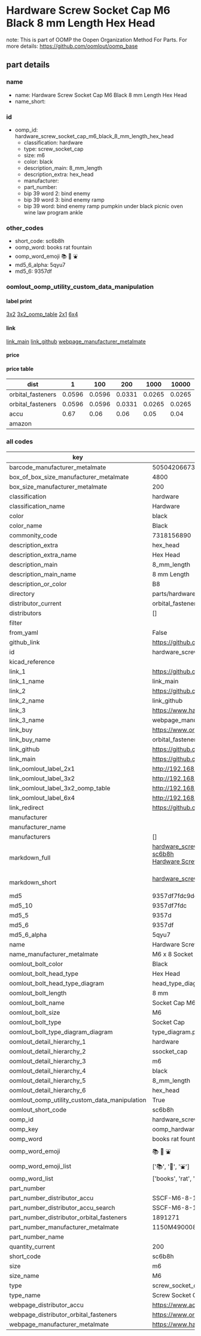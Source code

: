 # Hardware Screw Socket Cap M6 Black 8 mm Length Hex Head  

note: This is part of OOMP the Oopen Organization Method For Parts. For more details: https://github.com/oomlout/oomp_base

##  part details
  







### name
* name: Hardware Screw Socket Cap M6 Black 8 mm Length Hex Head
* name_short: 
### id
* oomp_id: hardware_screw_socket_cap_m6_black_8_mm_length_hex_head
  * classification: hardware
  * type: screw_socket_cap
  * size: m6
  * color: black
  * description_main: 8_mm_length
  * description_extra: hex_head
  * manufacturer: 
  * part_number: 
  * bip 39 word 2: bind enemy
  * bip 39 word 3: bind enemy ramp
  * bip 39 word: bind enemy ramp pumpkin under black picnic oven wine law program ankle

### other_codes
* short_code: sc6b8h
* oomp_word: books rat fountain
* oomp_word_emoji :books: :rat: :fountain:
* md5_6_alpha: 5qyu7
* md5_6: 9357df






### oomlout_oomp_utility_custom_data_manipulation
#### label print
[3x2](http://192.168.1.245:1112/?label=oomp%205qyu7)
[3x2_oomp_table](http://192.168.1.108:1112/?label=oomp%205qyu7)
[2x1](http://192.168.1.242:1112/?label=oomp%205qyu7)
[6x4](http://192.168.1.55:1112/?label=oomp%205qyu7)    

#### link

[link_main](https://github.com/oomlout/oomlout_oomp_version_1_messy/tree/main/parts/hardware_screw_socket_cap_m6_black_8_mm_length_hex_head) [link_github](https://github.com/oomlout/oomlout_oomp_version_1_messy/tree/main/parts/hardware_screw_socket_cap_m6_black_8_mm_length_hex_head) [webpage_manufacturer_metalmate](https://www.harclob2b.com/m6-x-8-socket-cap-screw-gr12-9-self-colour-din-912-1150m490008)                            

#### price

#### price table
| dist | 1 | 100 | 200 | 1000 | 10000 |
|------|---|-----|-----|------|-------|
| orbital_fasteners | 0.0596 | 0.0596 | 0.0331 | 0.0265 | 0.0265 |
| orbital_fasteners | 0.0596 | 0.0596 | 0.0331 | 0.0265 | 0.0265 | 
| accu | 0.67 | 0.06 | 0.06 | 0.05 | 0.04 | 
| amazon |  |  |  |  |  | 















### all codes 
| key | value |  
| --- | --- |  
| barcode_manufacturer_metalmate | 5050420667326 |  
| box_of_box_size_manufacturer_metalmate | 4800 |  
| box_size_manufacturer_metalmate | 200 |  
| classification | hardware |  
| classification_name | Hardware |  
| color | black |  
| color_name | Black |  
| commonity_code | 7318156890 |  
| description_extra | hex_head |  
| description_extra_name | Hex Head |  
| description_main | 8_mm_length |  
| description_main_name | 8 mm Length |  
| description_or_color | B8 |  
| directory | parts/hardware_screw_socket_cap_m6_black_8_mm_length_hex_head |  
| distributor_current | orbital_fasteners |  
| distributors | [] |  
| filter |  |  
| from_yaml | False |  
| github_link | https://github.com/oomlout/oomlout_oomp_part_src/tree/main/parts/hardware_screw_socket_cap_m6_black_8_mm_length_hex_head |  
| id | hardware_screw_socket_cap_m6_black_8_mm_length_hex_head |  
| kicad_reference |  |  
| link_1 | https://github.com/oomlout/oomlout_oomp_version_1_messy/tree/main/parts/hardware_screw_socket_cap_m6_black_8_mm_length_hex_head |  
| link_1_name | link_main |  
| link_2 | https://github.com/oomlout/oomlout_oomp_version_1_messy/tree/main/parts/hardware_screw_socket_cap_m6_black_8_mm_length_hex_head |  
| link_2_name | link_github |  
| link_3 | https://www.harclob2b.com/m6-x-8-socket-cap-screw-gr12-9-self-colour-din-912-1150m490008 |  
| link_3_name | webpage_manufacturer_metalmate |  
| link_buy | https://www.orbitalfasteners.co.uk/products/m6-x-8-socket-cap-screw-high-tensile-grade-12-9-self-colour |  
| link_buy_name | orbital_fasteners |  
| link_github | https://github.com/oomlout/oomlout_oomp_version_1_messy/tree/main/parts/hardware_screw_socket_cap_m6_black_8_mm_length_hex_head |  
| link_main | https://github.com/oomlout/oomlout_oomp_version_1_messy/tree/main/parts/hardware_screw_socket_cap_m6_black_8_mm_length_hex_head |  
| link_oomlout_label_2x1 | http://192.168.1.242:1112/?label=oomp%205qyu7 |  
| link_oomlout_label_3x2 | http://192.168.1.245:1112/?label=oomp%205qyu7 |  
| link_oomlout_label_3x2_oomp_table | http://192.168.1.108:1112/?label=oomp%205qyu7 |  
| link_oomlout_label_6x4 | http://192.168.1.55:1112/?label=oomp%205qyu7 |  
| link_redirect | https://github.com/oomlout/oomlout_oomp_version_1_messy/tree/main/parts/hardware_screw_socket_cap_m6_black_8_mm_length_hex_head |  
| manufacturer |  |  
| manufacturer_name |  |  
| manufacturers | [] |  
| markdown_full | [hardware_screw_socket_cap_m6_black_8_mm_length_hex_head](none)<br>[sc6b8h](none)<br>[Hardware Screw Socket Cap M6 Black 8 Mm Length Hex Head](none)<br><br> |  
| markdown_short | [hardware_screw_socket_cap_m6_black_8_mm_length_hex_head](none)<br><br> |  
| md5 | 9357df7fdc9dd4845bf66adb62d278b2 |  
| md5_10 | 9357df7fdc |  
| md5_5 | 9357d |  
| md5_6 | 9357df |  
| md5_6_alpha | 5qyu7 |  
| name | Hardware Screw Socket Cap M6 Black 8 mm Length Hex Head |  
| name_manufacturer_metalmate | M6 x 8 Socket Cap Screw Gr12.9 Self Colour DIN 912 150 |  
| oomlout_bolt_color | Black |  
| oomlout_bolt_head_type | Hex Head |  
| oomlout_bolt_head_type_diagram | head_type_diagram.png |  
| oomlout_bolt_length | 8 mm |  
| oomlout_bolt_name | Socket Cap M6X8 mm Black (Hex Head) |  
| oomlout_bolt_size | M6 |  
| oomlout_bolt_type | Socket Cap |  
| oomlout_bolt_type_diagram_diagram | type_diagram.png |  
| oomlout_detail_hierarchy_1 | hardware |  
| oomlout_detail_hierarchy_2 | ssocket_cap |  
| oomlout_detail_hierarchy_3 | m6 |  
| oomlout_detail_hierarchy_4 | black |  
| oomlout_detail_hierarchy_5 | 8_mm_length |  
| oomlout_detail_hierarchy_6 | hex_head |  
| oomlout_oomp_utility_custom_data_manipulation | True |  
| oomlout_short_code | sc6b8h |  
| oomp_id | hardware_screw_socket_cap_m6_black_8_mm_length_hex_head |  
| oomp_key | oomp_hardware_screw_socket_cap_m6_black_8_mm_length_hex_head |  
| oomp_word | books rat fountain |  
| oomp_word_emoji | :books: :rat: :fountain: |  
| oomp_word_emoji_list | [':books:', ':rat:', ':fountain:'] |  
| oomp_word_list | ['books', 'rat', 'fountain'] |  
| part_number |  |  
| part_number_distributor_accu | SSCF-M6-8-12.9 |  
| part_number_distributor_accu_search | SSCF-M6-8-12.9+-zinc |  
| part_number_distributor_orbital_fasteners | 1891271 |  
| part_number_manufacturer_metalmate | 1150M490008 |  
| part_number_name |  |  
| quantity_current | 200 |  
| short_code | sc6b8h |  
| size | m6 |  
| size_name | M6 |  
| type | screw_socket_cap |  
| type_name | Screw Socket Cap |  
| webpage_distributor_accu | https://www.accu.co.uk/metric-cap-head-screws/16069-SSCF-M6-8-12-9 |  
| webpage_distributor_orbital_fasteners | https://www.orbitalfasteners.co.uk/products/m6-x-8-socket-cap-screw-high-tensile-grade-12-9-self-colour |  
| webpage_manufacturer_metalmate | https://www.harclob2b.com/m6-x-8-socket-cap-screw-gr12-9-self-colour-din-912-1150m490008 |  
